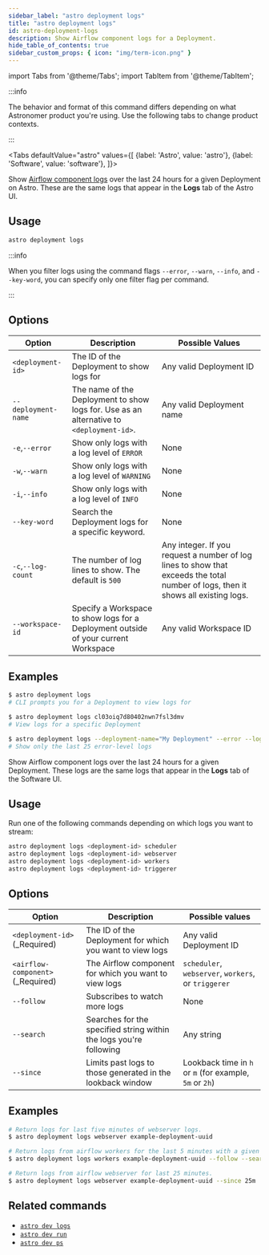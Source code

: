 ```yaml
---
sidebar_label: "astro deployment logs"
title: "astro deployment logs"
id: astro-deployment-logs
description: Show Airflow component logs for a Deployment.
hide_table_of_contents: true
sidebar_custom_props: { icon: "img/term-icon.png" }
---
```


import Tabs from '@theme/Tabs';
import TabItem from '@theme/TabItem';

:::info

The behavior and format of this command differs depending on what Astronomer product you're using. Use the following tabs to change product contexts.

:::

<Tabs
defaultValue="astro"
values={[
{label: 'Astro', value: 'astro'},
{label: 'Software', value: 'software'},
]}>
<TabItem value="astro">

Show [Airflow component logs](view-logs.md#view-airflow-component-logs-in-the-cloud-ui) over the last 24 hours for a given Deployment on Astro. These are the same logs that appear in the **Logs** tab of the Astro UI.

## Usage

```sh
astro deployment logs
```
:::info

When you filter logs using the command flags `--error`, `--warn`, `--info`, and `--key-word`, you can specify only one filter flag per command.

:::
## Options

| Option              | Description                                                                              | Possible Values                                                                             |
| ------------------- | ---------------------------------------------------------------------------------------- | ------------------------------------------------------------------------------------------- |
| `<deployment-id>`   | The ID of the Deployment to show logs for                                                | Any valid Deployment ID                                                                     |
| `--deployment-name` | The name of the Deployment to show logs for. Use as an alternative to `<deployment-id>`. | Any valid Deployment name                                                                   |
| `-e`,`--error`      | Show only logs with a log level of `ERROR`                                               | None |
| `-w`,`--warn`       | Show only logs with a log level of `WARNING`                                             | None |
| `-i`,`--info`       | Show only logs with a log level of `INFO`                                                | None |
| `--key-word`        | Search the Deployment logs for a specific keyword.                                       | None |
| `-c`,`--log-count`  | The number of log lines to show. The default is `500`                                    | Any integer. If you request a number of log lines to show that exceeds the total number of logs, then it shows all existing logs.                                                     |
| `--workspace-id`    | Specify a Workspace to show logs for a Deployment outside of your current Workspace      | Any valid Workspace ID                                                                      |

## Examples

```sh
$ astro deployment logs
# CLI prompts you for a Deployment to view logs for

$ astro deployment logs cl03oiq7d80402nwn7fsl3dmv
# View logs for a specific Deployment

$ astro deployment logs --deployment-name="My Deployment" --error --log-count=25
# Show only the last 25 error-level logs
```

</TabItem>

<TabItem value="software">

Show Airflow component logs over the last 24 hours for a given Deployment. These logs are the same logs that appear in the **Logs** tab of the Software UI.

## Usage

Run one of the following commands depending on which logs you want to stream:

```sh
astro deployment logs <deployment-id> scheduler
astro deployment logs <deployment-id> webserver
astro deployment logs <deployment-id> workers
astro deployment logs <deployment-id> triggerer
```

## Options

| Option                             | Description                                                        | Possible values                                         |
| ---------------------------------- | ------------------------------------------------------------------ | ------------------------------------------------------- |
| `<deployment-id>` (\_Required)     | The ID of the Deployment for which you want to view logs           | Any valid Deployment ID                                 |
| `<airflow-component>` (\_Required) | The Airflow component for which you want to view logs              | `scheduler`, `webserver`, `workers`, or `triggerer`     |
| `--follow`                         | Subscribes to watch more logs                                      | None                                                    |
| `--search`                         | Searches for the specified string within the logs you're following | Any string                                              |
| `--since`                          | Limits past logs to those generated in the lookback window         | Lookback time in `h` or `m` (for example, `5m` or `2h`) |

## Examples

```sh
# Return logs for last five minutes of webserver logs.
$ astro deployment logs webserver example-deployment-uuid

# Return logs from airflow workers for the last 5 minutes with a given search term, and subscribe to view more as they are generated.
$ astro deployment logs workers example-deployment-uuid --follow --search "some search terms"

# Return logs from airflow webserver for last 25 minutes.
$ astro deployment logs webserver example-deployment-uuid --since 25m
```

</TabItem>
</Tabs>

## Related commands

- [`astro dev logs`](cli/astro-dev-logs.md)
- [`astro dev run`](cli/astro-dev-run.md)
- [`astro dev ps`](cli/astro-dev-ps.md)
